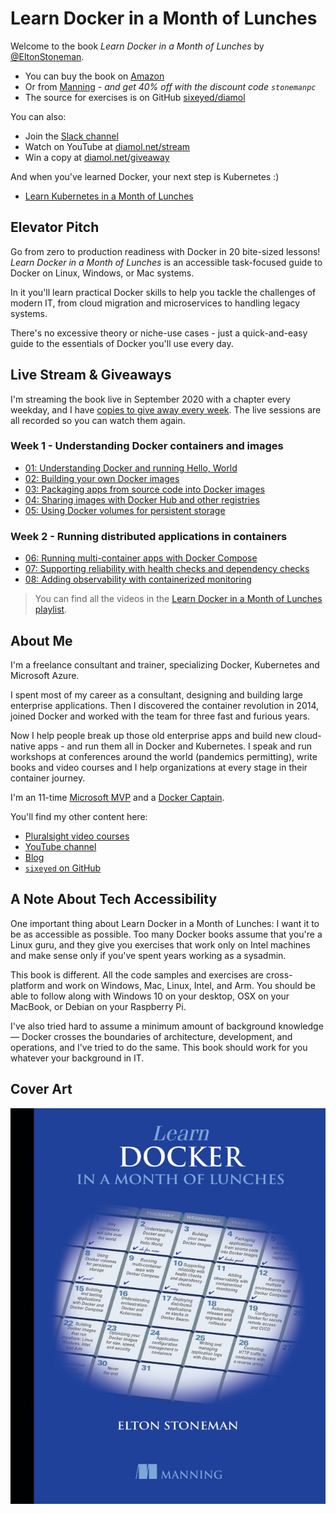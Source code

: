 # Learn Docker in a Month of Lunches

Welcome to the book _Learn Docker in a Month of Lunches_ by [@EltonStoneman](https://twitter.com/EltonStoneman).

* You can buy the book on [Amazon](https://amzn.to/3gZHQL5)
* Or from [Manning](https://www.manning.com/books/learn-docker-in-a-month-of-lunches) - _and get 40% off with the discount code `stonemanpc`_
* The source for exercises is on GitHub [sixeyed/diamol](https://github.com/sixeyed/diamol)

You can also:

* Join the [Slack channel](https://join.slack.com/t/diamol/shared_invite/zt-h3cm98vo-IRbtYMw4U0dZwbY_mLlddg)
* Watch on YouTube at [diamol.net/stream](https://diamol.net/stream)
* Win a copy at [diamol.net/giveaway](https://diamol.net/giveaway)

And when you've learned Docker, your next step is Kubernetes :)

* [Learn Kubernetes in a Month of Lunches](https://www.manning.com/books/learn-kubernetes-in-a-month-of-lunches)

## Elevator Pitch

Go from zero to production readiness with Docker in 20 bite-sized lessons! _Learn Docker in a Month of Lunches_ is an accessible task-focused guide to Docker on Linux, Windows, or Mac systems. 

In it you'll learn practical Docker skills to help you tackle the challenges of modern IT, from cloud migration and microservices to handling legacy systems. 

There's no excessive theory or niche-use cases - just a quick-and-easy guide to the essentials of Docker you'll use every day.

## Live Stream & Giveaways

I'm streaming the book live in September 2020 with a chapter every weekday, and I have [copies to give away every week](https://diamol.net/giveaway). The live sessions are all recorded so you can watch them again.

### Week 1 - Understanding Docker containers and images

* [01: Understanding Docker and running Hello, World](https://youtu.be/QTnVztPl2Uw)
* [02: Building your own Docker images](https://youtu.be/tMIrQ-XWZz8)
* [03: Packaging apps from source code into Docker images](https://youtu.be/51okXVJvSNw)
* [04: Sharing images with Docker Hub and other registries](https://youtu.be/F1aMrAqUjQk)
* [05: Using Docker volumes for persistent storage](https://youtu.be/aEqxUnZuh8A)

### Week 2 - Running distributed applications in containers

* [06: Running multi-container apps with Docker Compose](https://youtu.be/3bs4HDBRPgk)
* [07: Supporting reliability with health checks and dependency checks](https://youtu.be/5WeH7BWuV14)
* [08: Adding observability with containerized monitoring](https://youtu.be/6BcoR79AOas)

> You can find all the videos in the [Learn Docker in a Month of Lunches playlist](https://www.youtube.com/playlist?list=PLXl_isu8qxvmDOAnUkG5x16LzBzGzY_Ww).

## About Me

I'm a freelance consultant and trainer, specializing Docker, Kubernetes and Microsoft Azure. 

I spent most of my career as a consultant, designing and building large enterprise applications. Then I discovered the container revolution in 2014, joined Docker and worked with the team for three fast and furious years. 

Now I help people break up those old enterprise apps and build new cloud-native apps - and run them all in Docker and Kubernetes. I speak and run workshops at conferences around the world (pandemics permitting), write books and video courses and I help organizations at every stage in their container journey. 

I'm an 11-time [Microsoft MVP](https://mvp.microsoft.com/en-us/PublicProfile/4028368) and a [Docker Captain](https://www.docker.com/captains/elton-stoneman).

You'll find my other content here:

* [Pluralsight video courses](https://www.pluralsight.com/authors/elton-stoneman)
* [YouTube channel](https://www.youtube.com/c/EltonStoneman)
* [Blog](https://blog.sixeyed.com)
* [`sixeyed` on GitHub](https://github.com/sixeyed)

## A Note About Tech Accessibility

One important thing about Learn Docker in a Month of Lunches: I want it to be as accessible as possible. Too many Docker books assume that you're a Linux guru, and they give you exercises that work only on Intel machines and make sense only if you've spent years working as a sysadmin. 

This book is different. All the code samples and exercises are cross-platform and work on Windows, Mac, Linux, Intel, and Arm. You should be able to follow along with Windows 10 on your desktop, OSX on your MacBook, or Debian on your Raspberry Pi. 

I've also tried hard to assume a minimum amount of background knowledge — Docker crosses the boundaries of architecture, development, and operations, and I've tried to do the same. This book should work for you whatever your background in IT.

## Cover Art

![Cover of the book, Learn Docker in a Month of Lunches](img/cover.png)